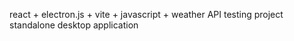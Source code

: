react + electron.js + vite + javascript + weather API testing project
standalone desktop application
